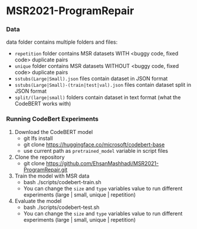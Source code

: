 # MSR2021-ProgramRepair

### Data
data folder contains multiple folders and files:

- `repetition` folder contains MSR datasets WITH <buggy code, fixed code> duplicate pairs
- `unique` folder contains MSR datasets WITHOUT <buggy code, fixed code> duplicate pairs
- `sstubs(Large|Small).json` files contain dataset in JSON format
- `sstubs(Large|Small)-(train|test|val).json` files contain dataset split in JSON format
- `split/(large|small)` folders contain dataset in text format (what the CodeBERT works with)

### Running CodeBert Experiments
1. Download the CodeBERT model
    - git lfs install
    - git clone https://huggingface.co/microsoft/codebert-base
    - use current path as `pretrained_model` variable in script files
2. Clone the repository
    - git clone https://github.com/EhsanMashhadi/MSR2021-ProgramRepair.git
3. Train the model with MSR data
    - bash ./scripts/codebert-train.sh
    - You can change the `size` and `type` variables value to run different experiments (large | small, unique | repetition)
4. Evaluate the model
    - bash ./scripts/codebert-test.sh 
    - You can change the `size` and `type` variables value to run different experiments (large | small, unique | repetition)